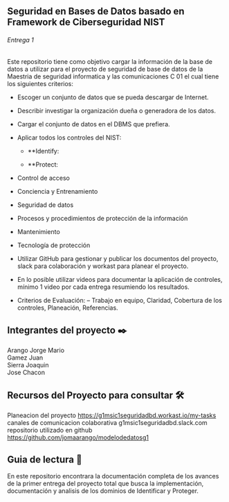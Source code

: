 ## Seguridad en Bases de Datos basado en Framework de Ciberseguridad NIST ## 
###### Entrega 1 ######
Este repositorio tiene como objetivo cargar la información de la base de datos a utilizar para el proyecto de seguridad de base de datos de la Maestria de seguridad informatica y las comunicaciones C 01 el cual tiene los siguientes criterios:

* Escoger un conjunto de datos que se pueda descargar de Internet.
* Describir investigar la organización dueña o generadora de los datos.
* Cargar el conjunto de datos en el DBMS que prefiera.
* Aplicar todos los controles del NIST:
  * **Identify:
  
 
  * **Protect:
  
* Control de acceso
* Conciencia y Entrenamiento
* Seguridad de datos
* Procesos y procedimientos de protección de la información
* Mantenimiento
* Tecnología de protección

* Utilizar GitHub para gestionar y publicar los documentos del proyecto, slack para
colaboración y workast para planear el proyecto.
* En lo posible utilizar videos para documentar la aplicación de controles, mínimo 1
video por cada entrega resumiendo los resultados.
* Criterios de Evaluación:
– Trabajo en equipo, Claridad, Cobertura de los controles, Planeación, Referencias.

## Integrantes  del proyecto ✒️

Arango Jorge Mario   
Gamez Juan  
Sierra Joaquin     
Jose Chacon    

## Recursos del Proyecto para consultar 🛠️

Planeacion del proyecto  https://g1msic1seguridadbd.workast.io/my-tasks    
canales de comunicacion colaborativa  g1msic1seguridadbd.slack.com    
repositorio utilizado en github https://github.com/jomaarango/modelodedatosg1  


## Guia de lectura 📖

En este repositorio encontrara la documentación completa de los avances de la primer entrega del proyecto total que busca la implementación, documentación y analisis de los dominios de Identificar y Proteger.

 

